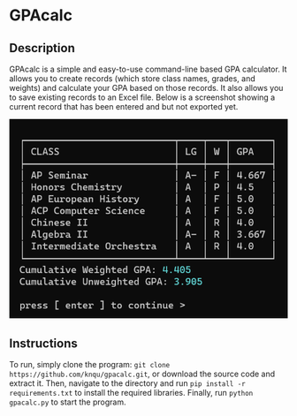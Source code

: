 # GPAcalc

## Description

GPAcalc is a simple and easy-to-use command-line based GPA calculator. It allows you to create records (which store class names, grades, and weights) and calculate your GPA based on those records. It also allows you to save existing records to an Excel file. Below is a screenshot showing a current record that has been entered and but not exported yet.

![View record screenshot](docs/image.png)


## Instructions

To run, simply clone the program: `git clone https://github.com/knqu/gpacalc.git`, or download the source code and extract it. Then, navigate to the directory and run `pip install -r requirements.txt` to install the required libraries. Finally, run `python gpacalc.py` to start the program.

